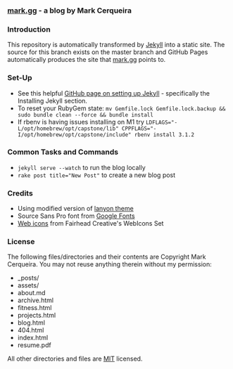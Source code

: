 ### [mark.gg][16] - a blog by Mark Cerqueira

### Introduction
This repository is automatically transformed by [Jekyll][1] into a static site. The source for this branch exists on the master branch and GitHub Pages automatically produces the site that [mark.gg][16] points to.

### Set-Up
* See this helpful [GitHub page on setting up Jekyll][11] - specifically the Installing Jekyll section.
* To reset your RubyGem state: `mv Gemfile.lock Gemfile.lock.backup && sudo bundle clean --force && bundle install`
* If rbenv is having issues installing on M1 try ````LDFLAGS="-L/opt/homebrew/opt/capstone/lib" CPPFLAGS="-I/opt/homebrew/opt/capstone/include" rbenv install 3.1.2````

### Common Tasks and Commands
* `jekyll serve --watch` to run the blog locally
* `rake post title="New Post"` to create a new blog post

### Credits
* Using modified version of [lanyon theme][2]
* Source Sans Pro font from [Google Fonts][3]
* [Web icons][6] from Fairhead Creative's WebIcons Set

### License
The following files/directories and their contents are Copyright Mark Cerqueira. You may not reuse anything therein without my permission:

*   _posts/
*   assets/
*   about.md
*   archive.html
*   fitness.html
*   projects.html
*   blog.html
*   404.html
*   index.html
*   resume.pdf

All other directories and files are [MIT](http://opensource.org/licenses/MIT) licensed.

[1]: https://github.com/mojombo/jekyll
[2]: https://github.com/poole/lanyon
[3]: http://www.google.com/fonts/
[6]: https://github.com/adamfairhead/webicons
[9]: http://ixti.net/software/2013/01/28/using-jekyll-plugins-on-github-pages.html
[10]: http://zhangwenli.com/blog/2014/07/15/jekyll-related-posts-without-plugin/
[11]: https://help.github.com/articles/using-jekyll-with-pages/
[12]: https://github.com/flavorjones/git-rake/blob/master/git.rake
[13]: https://travis-ci.org/
[14]: https://gist.github.com/domenic/ec8b0fc8ab45f39403dd
[15]: https://travis-ci.org/markcerqueira/markcerqueira.github.com
[16]: http://www.mark.gg
